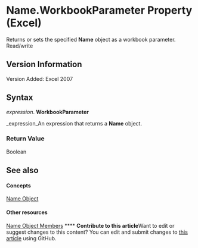 
# Name.WorkbookParameter Property (Excel)

Returns or sets the specified  **Name** object as a workbook parameter. Read/write


## Version Information

Version Added: Excel 2007 


## Syntax

 _expression_. **WorkbookParameter**

 _expression_An expression that returns a  **Name** object.


### Return Value

Boolean


## See also


#### Concepts


 [Name Object](cfedb297-ac0d-dff0-99c7-6927cc5f31ed.md)
#### Other resources


 [Name Object Members](7c35e8e8-4f81-7cec-da3e-faf738903726.md)
****   **Contribute to this article**Want to edit or suggest changes to this content? You can edit and submit changes to  [this article](https://github.com/jhershey00/VBA_Excel_Test/OpenXMLCon/articles/1a7983fc-9020-fb72-21b1-822d19802c31.md) using GitHub.

